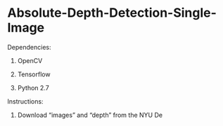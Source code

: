 Absolute-Depth-Detection-Single-Image
=========================================================


Dependencies:

1.  OpenCV

2.  Tensorflow

3.  Python 2.7


Instructions:

1.  Download “images” and “depth” from the NYU De